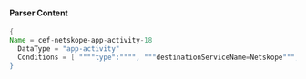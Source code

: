 #### Parser Content
```Java
{
Name = cef-netskope-app-activity-18
  DataType = "app-activity"
  Conditions = [ """"type":"""", """destinationServiceName=Netskope""", """"activity":"View"""" ]
}
```